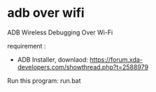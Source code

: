 # adb over wifi
ADB Wireless Debugging Over Wi-Fi

requirement :
- ADB Installer, downlaod: https://forum.xda-developers.com/showthread.php?t=2588979

Run this program: run.bat
